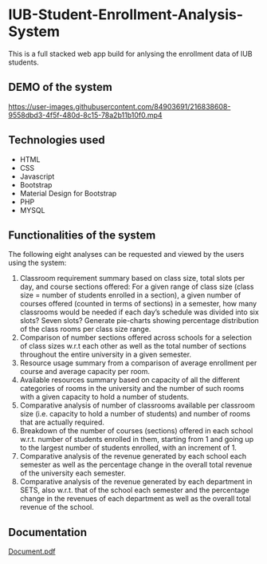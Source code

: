 # IUB-Student-Enrollment-Analysis-System
This is a full stacked web app build for anlysing the enrollment data of IUB students.


## DEMO of the system

https://user-images.githubusercontent.com/84903691/216838608-9558dbd3-4f5f-480d-8c15-78a2b11b10f0.mp4


## Technologies used
* HTML
* CSS
* Javascript
* Bootstrap
* Material Design for Bootstrap
* PHP
* MYSQL

## Functionalities of the system
The following eight analyses can be requested and viewed by the users using the system:
1. Classroom requirement summary based on class size, total slots per day, and
course sections offered:
For a given range of class size (class size = number of students enrolled in a
section), a given number of courses offered (counted in terms of sections) in a
semester, how many classrooms would be needed if each day’s schedule was
divided into six slots? Seven slots?
Generate pie-charts showing percentage distribution of the class rooms per class
size range.
2. Comparison of number sections offered across schools for a selection of class
sizes w.r.t each other as well as the total number of sections throughout the
entire university in a given semester.
3. Resource usage summary from a comparison of average enrollment per course
and average capacity per room.
4. Available resources summary based on capacity of all the different categories of
rooms in the university and the number of such rooms with a given capacity to
hold a number of students.
5. Comparative analysis of number of classrooms available per classroom size (i.e.
capacity to hold a number of students) and number of rooms that are actually
required.
6. Breakdown of the number of courses (sections) offered in each school w.r.t.
number of students enrolled in them, starting from 1 and going up to the largest
number of students enrolled, with an increment of 1.
7. Comparative analysis of the revenue generated by each school each semester as
well as the percentage change in the overall total revenue of the university each
semester.
8. Comparative analysis of the revenue generated by each department in SETS, also
w.r.t. that of the school each semester and the percentage change in the revenues
of each department as well as the overall total revenue of the school.


## Documentation
[Document.pdf](https://github.com/AKSadip2001/IUB-Student-Enrollment-Analysis-System/files/10825930/Document.pdf)

